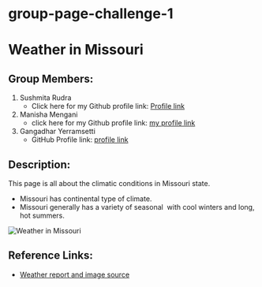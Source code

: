 # group-page-challenge-1
# Weather in Missouri

## Group Members:
1. Sushmita Rudra
   - Click here for my Github profile link: [Profile link](https://github.com/Sushmita-Rudra/)
1. Manisha Mengani
   - click here for my Github profile link: [my profile link](https://github.com/Manisha-Mengani)
1. Gangadhar Yerramsetti
   - GitHub Profile link: [profile link](https://github.com/gangadhary574)

## Description:
This page is all about the climatic conditions in Missouri state.

* Missouri has continental type of climate. 
* Missouri generally has a variety of seasonal  with cool winters     and long, hot summers. 

![Weather in Missouri](http://climate.missouri.edu/images/2017febe.gif)

## Reference Links:
* [Weather report and image source](http://climate.missouri.edu/climate.php)

